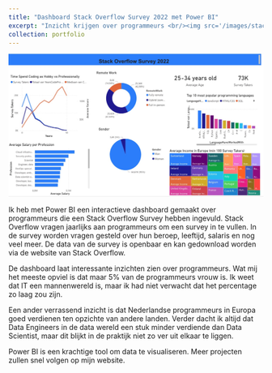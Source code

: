```yaml
---
title: "Dashboard Stack Overflow Survey 2022 met Power BI"
excerpt: "Inzicht krijgen over programmeurs <br/><img src='/images/stack_overflow.jpeg'>"
collection: portfolio
---
```


<img src='/images/powerbi_so.jpg'>

Ik heb met Power BI een interactieve dashboard gemaakt over programmeurs die een Stack Overflow Survey hebben ingevuld.
Stack Overflow vragen jaarlijks aan programmeurs om een survey in te vullen. In de survey worden vragen gesteld over hun beroep, leeftijd, salaris en nog veel meer. De data van de survey is openbaar en kan gedownload worden via de website van Stack Overflow.

De dashboard laat interessante inzichten zien over programmeurs. Wat mij het meeste opviel is dat maar 5% van de programmeurs vrouw is. Ik weet dat IT een mannenwereld is, maar ik had niet verwacht dat het percentage zo laag zou zijn. 

Een ander verrassend inzicht is dat Nederlandse programmeurs in Europa goed verdienen ten opzichte van andere landen. Verder dacht ik altijd dat Data Engineers in de data wereld een stuk minder verdiende dan Data Scientist, maar dit blijkt in de praktijk niet zo ver uit elkaar te liggen.

Power BI is een krachtige tool om data te visualiseren. Meer projecten zullen snel volgen op mijn website.


